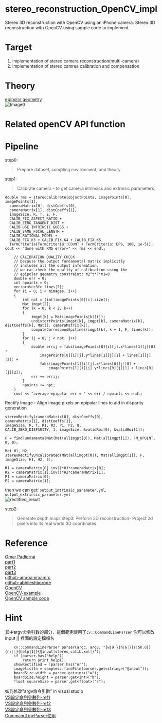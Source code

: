 # stereo_reconstruction_OpenCV_impl #
Stereo 3D reconstruction with OpenCV using an iPhone camera.
Stereo 3D reconstruction with OpenCV using sample code to implement.

# Target #
1. implementation of stereo camera reconstruction(multi-camera)
2. implementation of stereo camrea calibration and compensation.

# Theory #
[epipolar geometry](https://en.wikipedia.org/wiki/Epipolar_geometry)
<br>![Image0](https://pic.pimg.tw/silverwind1982/1472199756-4228555464_n.png)

# Related openCV API function #

# Pipeline # 
step0:
> Prepare dataset, compling environment, and theory.

step1:
> Calibrate camera - to get camera intrinsics and extrinsic parameters
```
double rms = stereoCalibrate(objectPoints, imagePoints[0], imagePoints[1],
  cameraMatrix[0], distCoeffs[0],
  cameraMatrix[1], distCoeffs[1],
  imageSize, R, T, E, F,
  CALIB_FIX_ASPECT_RATIO +
  CALIB_ZERO_TANGENT_DIST +
  CALIB_USE_INTRINSIC_GUESS +
  CALIB_SAME_FOCAL_LENGTH +
  CALIB_RATIONAL_MODEL +
  CALIB_FIX_K3 + CALIB_FIX_K4 + CALIB_FIX_K5,
  TermCriteria(TermCriteria::COUNT + TermCriteria::EPS, 100, 1e-5));
cout << "done with RMS error=" << rms << endl;

	// CALIBRATION QUALITY CHECK
	// because the output fundamental matrix implicitly
	// includes all the output information,
	// we can check the quality of calibration using the
	// epipolar geometry constraint: m2^t*F*m1=0
	double err = 0;
	int npoints = 0;
	vector<Vec3f> lines[2];
	for (i = 0; i < nimages; i++)
	{
		int npt = (int)imagePoints[0][i].size();
		Mat imgpt[2];
		for (k = 0; k < 2; k++)
		{
			imgpt[k] = Mat(imagePoints[k][i]);
			undistortPoints(imgpt[k], imgpt[k], cameraMatrix[k], distCoeffs[k], Mat(), cameraMatrix[k]);
			computeCorrespondEpilines(imgpt[k], k + 1, F, lines[k]);
		}
		for (j = 0; j < npt; j++)
		{
			double errij = fabs(imagePoints[0][i][j].x*lines[1][j][0] +
				imagePoints[0][i][j].y*lines[1][j][1] + lines[1][j][2]) +
				fabs(imagePoints[1][i][j].x*lines[0][j][0] +
					imagePoints[1][i][j].y*lines[0][j][1] + lines[0][j][2]);
			err += errij;
		}
		npoints += npt;
	}
	cout << "average epipolar err = " << err / npoints << endl;

```
Rectify Image - Align image pixels on epipolar lines to aid in disparity generation
```
stereoRectify(cameraMatrix[0], distCoeffs[0],
cameraMatrix[1], distCoeffs[1],
imageSize, R, T, R1, R2, P1, P2, Q,
CALIB_ZERO_DISPARITY, 1, imageSize, &validRoi[0], &validRoi[1]);
```
```
F = findFundamentalMat(Mat(allimgpt[0]), Mat(allimgpt[1]), FM_8POINT, 0, 0);
```
```
Mat H1, H2;
stereoRectifyUncalibrated(Mat(allimgpt[0]), Mat(allimgpt[1]), F, imageSize, H1, H2, 3);

R1 = cameraMatrix[0].inv()*H1*cameraMatrix[0];
R2 = cameraMatrix[1].inv()*H2*cameraMatrix[1];
P1 = cameraMatrix[0];
P2 = cameraMatrix[1];
```
then we can get:
`output_intrinsic_parameter.yml`, `output_extrinsic_parameter.yml`
<br>![rectified_result](https://github.com/DC-Cheng/stereo_reconstruction_OpenCV_impl/blob/master/rectified_result.png?raw=true)

step2:
> Generate depth maps
step3:
> Perform 3D reconstruction- Project 2d pixels into its real world 3D coordinates

# Reference #
[Omar Padierna](https://medium.com/@omar.ps16)
<br> [part1](https://becominghuman.ai/stereo-3d-reconstruction-with-opencv-using-an-iphone-camera-part-i-c013907d1ab5)
<br> [part2](https://medium.com/@omar.ps16/stereo-3d-reconstruction-with-opencv-using-an-iphone-camera-part-ii-77754b58bfe0)
<br> [part3](https://medium.com/@omar.ps16/stereo-3d-reconstruction-with-opencv-using-an-iphone-camera-part-iii-95460d3eddf0)
<br> [github-amroamroamro](http://amroamroamro.github.io/mexopencv/opencv/stereo_calibration_demo.html)
<br> [github-abhileshborode](https://github.com/abhileshborode/Stereo-depth-reconstruction)
<br> [OpenCV](https://github.com/opencv/opencv/blob/3.2.0/samples/cpp/stereo_calib.cpp)
<br> [OpenCV-example](https://ithelp.ithome.com.tw/articles/10223959)
<br> [OpenCV sample code](https://docs.opencv.org/master/dd/d53/tutorial_py_depthmap.html)

# Hint #
其中argv命令引數的部分，這個範例使用了`cv::CommandLineParser`
你可以修改input || 裡面的設定檔檔名
```
	cv::CommandLineParser parser(argc, argv, "{w|9|}{h|6|}{s|50.0|}{nr||}{help|1|}{@input|stereo_calib.xml|}");
	if (parser.has("help"))
		return print_help();
	showRectified = !parser.has("nr");
	imagelistfn = samples::findFile(parser.get<string>("@input"));
	boardSize.width = parser.get<int>("w");
	boardSize.height = parser.get<int>("h");
	float squareSize = parser.get<float>("s");
  ```

如何修改"argv命令引數" in visual studio
<br>[VS設定命列參數列-ref1](https://edisonx.pixnet.net/blog/post/57060736)
<br>[VS設定命列參數列-ref2](https://www.itread01.com/p/879116.html)
<br>[VS設定命列參數列-ref3](https://social.msdn.microsoft.com/Forums/en-US/20865ea1-ff94-41a7-b668-a7f24154f3b4/argc-and-argv-inputs?forum=vcmfcatl)
<br>[CommandLineParser使用](https://www.itread01.com/content/1541983112.html)
  
